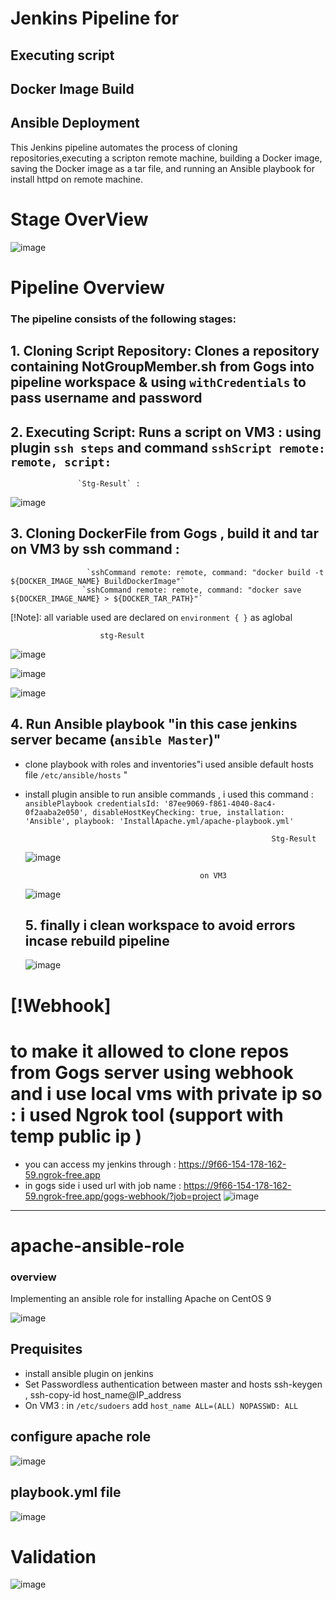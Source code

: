 # Jenkins Pipeline for
## Executing script
## Docker Image Build 
## Ansible Deployment

This Jenkins pipeline automates the process of cloning repositories,executing a scripton remote machine, building a Docker image, saving the Docker image as a tar file, and running an Ansible playbook for install httpd on remote machine.

# Stage OverView
![image](https://github.com/nourhanabdallah/Nourhan-Abdallah/assets/125203973/08bf7d16-5c79-497f-b41c-23a05a3630a4)



# Pipeline Overview

### The pipeline consists of the following stages:

## 1. Cloning Script Repository: Clones a repository containing NotGroupMember.sh from Gogs into pipeline workspace & using `withCredentials` to pass username and password 
## 2. Executing Script: Runs a script on VM3 : using plugin `ssh steps` and command `sshScript remote: remote, script:`   
                   `Stg-Result` :
![image](https://github.com/nourhanabdallah/Nourhan-Abdallah/assets/125203973/ead673d4-4121-4d28-ac91-2e9c6e2c2cb3)

## 3. Cloning DockerFile from Gogs , build it and tar on VM3 by ssh command : 
                     `sshCommand remote: remote, command: "docker build -t ${DOCKER_IMAGE_NAME} BuildDockerImage"`
                    `sshCommand remote: remote, command: "docker save ${DOCKER_IMAGE_NAME} > ${DOCKER_TAR_PATH}"`
 [!Note]: all variable used are declared on `environment { }` as aglobal

                        stg-Result 
 ![image](https://github.com/nourhanabdallah/Nourhan-Abdallah/assets/125203973/00c01a2e-9a16-4bc6-b7ab-45b6b4223472)

 ![image](https://github.com/nourhanabdallah/Nourhan-Abdallah/assets/125203973/07d5a97e-eb76-4dc3-a111-f07a09e75113)

 ![image](https://github.com/nourhanabdallah/Nourhan-Abdallah/assets/125203973/e01d6a5e-a2ef-45ac-b660-7470ee7aca24)





## 4. Run Ansible playbook "in this case jenkins server became (`ansible Master`)" 
 - clone playbook with roles and inventories"i used ansible default hosts file `/etc/ansible/hosts` "
 - install plugin ansible to run ansible commands , i used this command :
   `ansiblePlaybook credentialsId: '87ee9069-f861-4040-8ac4-0f2aaba2e050', disableHostKeyChecking: true, installation: 'Ansible', playbook: 'InstallApache.yml/apache-playbook.yml'`

                                                              Stg-Result
   ![image](https://github.com/nourhanabdallah/Nourhan-Abdallah/assets/125203973/8c259a85-db53-48c5-910e-872944f363db)

                                              on VM3
   ![image](https://github.com/nourhanabdallah/Nourhan-Abdallah/assets/125203973/9ccca90b-bed0-4971-b76f-a2b09b7282ea)



   ## 5. finally i clean workspace to avoid errors incase rebuild pipeline

   ![image](https://github.com/nourhanabdallah/Nourhan-Abdallah/assets/125203973/475f56ff-8edf-44f1-adac-a56ec1c647c2)


# [!Webhook]
# to make it allowed to clone repos from Gogs server using webhook and i use local vms with private ip so : i used Ngrok tool (support with temp public ip ) 
- you can access my jenkins through : https://9f66-154-178-162-59.ngrok-free.app
- in gogs side i used url with job name : https://9f66-154-178-162-59.ngrok-free.app/gogs-webhook/?job=project
                  ![image](https://github.com/nourhanabdallah/Nourhan-Abdallah/assets/125203973/b6f914d1-c935-4559-99d2-571731c36565)



______________________________________________________________________________________________________________________________________________________

# apache-ansible-role
### overview


Implementing an ansible role for installing Apache on CentOS 9

  ![image](https://github.com/nourhanabdallah/Nourhan-Abdallah/assets/125203973/282f9265-72cc-4036-9f17-c0c92caef808)


  ## Prequisites

  - install ansible plugin on jenkins 
  - Set Passwordless authentication between master and hosts ssh-keygen , ssh-copy-id host_name@IP_address
  -  On VM3 : 
in `/etc/sudoers` add `host_name ALL=(ALL) NOPASSWD: ALL`

## configure apache role 
![image](https://github.com/nourhanabdallah/Nourhan-Abdallah/assets/125203973/5b75cdcf-77cc-4684-875c-908d30c749f1)


## playbook.yml file
![image](https://github.com/nourhanabdallah/Nourhan-Abdallah/assets/125203973/d4969307-3a67-4842-b5ef-34e683414ded)


# Validation 

![image](https://github.com/nourhanabdallah/Nourhan-Abdallah/assets/125203973/43ebfc80-6f81-4213-ad9e-38549fd82c93)






  





   




                          
                

                   
